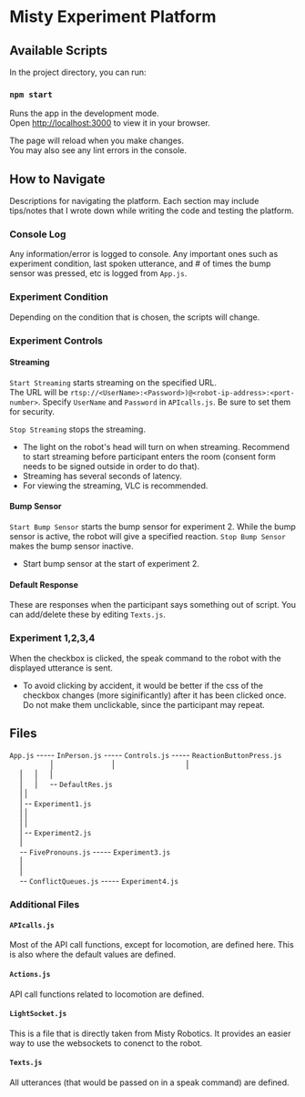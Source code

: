 # Misty Experiment Platform

## Available Scripts

In the project directory, you can run:

### `npm start`

Runs the app in the development mode.\
Open [http://localhost:3000](http://localhost:3000) to view it in your browser.

The page will reload when you make changes.\
You may also see any lint errors in the console.

## How to Navigate

Descriptions for navigating the platform. Each section may include tips/notes that I wrote down while writing the code and testing the platform.

### Console Log

Any information/error is logged to console. Any important ones such as experiment condition, last spoken utterance, and # of times the bump sensor was pressed, etc is logged from `App.js`. 

### Experiment Condition

Depending on the condition that is chosen, the scripts will change.

### Experiment Controls

#### Streaming

`Start Streaming` starts streaming on the specified URL.  
The URL will be `rtsp://<UserName>:<Password>)@<robot-ip-address>:<port-number>`. Specify `UserName` and `Password` in 
`APIcalls.js`. Be sure to set them for security.

`Stop Streaming` stops the streaming.

- The light on the robot's head will turn on when streaming. Recommend to start streaming before participant enters the room (consent form needs to be signed outside in order to do that). 
- Streaming has several seconds of latency.
- For viewing the streaming, VLC is recommended. 

#### Bump Sensor

`Start Bump Sensor` starts the bump sensor for experiment 2. While the bump sensor is active, the robot will give a specified reaction. 
`Stop Bump Sensor` makes the bump sensor inactive.

- Start bump sensor at the start of experiment 2.

#### Default Response

These are responses when the participant says something out of script. You can add/delete these by editing `Texts.js`.

### Experiment 1,2,3,4

When the checkbox is clicked, the speak command to the robot with the displayed utterance is sent.

- To avoid clicking by accident, it would be better if the css of the checkbox changes (more siginificantly) after it has been clicked once. Do not make them unclickable, since the participant may repeat.

## Files

`App.js` ----- `InPerson.js`              ----- `Controls.js`                 ----- `ReactionButtonPress.js`  
 &emsp; &emsp; &emsp; &emsp; | &emsp; &emsp; &emsp; &emsp; &emsp;&emsp;| &emsp; &emsp; &emsp; &emsp; &emsp; &emsp; &emsp;|  
 &emsp; |        &emsp;            |        &emsp;           |  
 &emsp; |      &emsp;              |         &emsp;          -- `DefaultRes.js`   
 &emsp; |                    |  
 &emsp; |                    -- `Experiment1.js`  
 &emsp; |                    |  
 &emsp; |                    |  
 &emsp; |                    -- `Experiment2.js`  
 &emsp; |  
 &emsp; -- `FivePronouns.js` ----- `Experiment3.js`  
 &emsp; |  
 &emsp; |  
 &emsp; -- `ConflictQueues.js` ----- `Experiment4.js`  

### Additional Files

#### `APIcalls.js`

Most of the API call functions, except for locomotion, are defined here. This is also where the default values are defined.

#### `Actions.js`

API call functions related to locomotion are defined.

#### `LightSocket.js`

This is a file that is directly taken from Misty Robotics. It provides an easier way to use the websockets to conenct to the robot.

#### `Texts.js`

All utterances (that would be passed on in a speak command) are defined.

